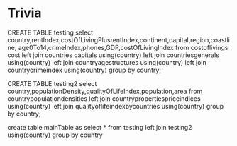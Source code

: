 # Trivia

CREATE TABLE testing
select country,rentIndex,costOfLivingPlusrentIndex,continent,capital,region,coastline, age0To14,crimeIndex,phones,GDP,costOfLivingIndex
from costoflivings cost left join countries capitals
using(country)
left join countriesgenerals
using(country)
left join countryagestructures
using(country)
left join countrycrimeindex
using(country)
group by country;

CREATE TABLE testing2
select country,populationDensity,qualityOfLifeIndex,population,area
from countrypopulationdensities
left join countrypropertiespriceindices
using(country)
left join qualityoflifeindexbycountries
using(country)
group by country;

create table mainTable as
select \*
from testing left join testing2
using(country)
group by country
